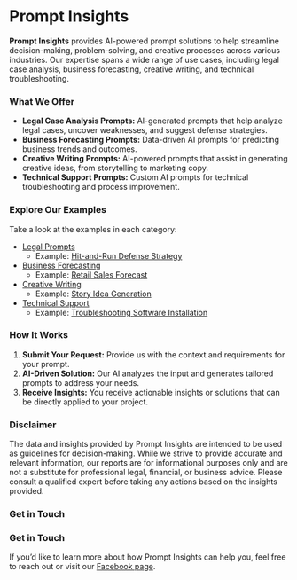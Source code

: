 # Prompt Insights

**Prompt Insights** provides AI-powered prompt solutions to help streamline decision-making, problem-solving, and creative processes across various industries. Our expertise spans a wide range of use cases, including legal case analysis, business forecasting, creative writing, and technical troubleshooting.

### What We Offer

- **Legal Case Analysis Prompts:** AI-generated prompts that help analyze legal cases, uncover weaknesses, and suggest defense strategies.
- **Business Forecasting Prompts:** Data-driven AI prompts for predicting business trends and outcomes.
- **Creative Writing Prompts:** AI-powered prompts that assist in generating creative ideas, from storytelling to marketing copy.
- **Technical Support Prompts:** Custom AI prompts for technical troubleshooting and process improvement.

### Explore Our Examples

Take a look at the examples in each category:

- [Legal Prompts](./Legal%20Prompts)
  - Example: [Hit-and-Run Defense Strategy](./Legal%20Prompts/Hit-and-Run%20Defense%20Strategy.md)
- [Business Forecasting](./Business%20Forecasting)
  - Example: [Retail Sales Forecast](./Business%20Forecasting/Retail%20Sales%20Forecast.md)
- [Creative Writing](./Creative%20Writing)
  - Example: [Story Idea Generation](./Creative%20Writing/Story%20Idea%20Generation.md)
- [Technical Support](./Technical%20Support)
  - Example: [Troubleshooting Software Installation](./Technical%20Support/Troubleshooting%20Software%20Installation.md)

### How It Works

1. **Submit Your Request:** Provide us with the context and requirements for your prompt.
2. **AI-Driven Solution:** Our AI analyzes the input and generates tailored prompts to address your needs.
3. **Receive Insights:** You receive actionable insights or solutions that can be directly applied to your project.

### Disclaimer

The data and insights provided by Prompt Insights are intended to be used as guidelines for decision-making. While we strive to provide accurate and relevant information, our reports are for informational purposes only and are not a substitute for professional legal, financial, or business advice. Please consult a qualified expert before taking any actions based on the insights provided.

### Get in Touch

### Get in Touch

If you’d like to learn more about how Prompt Insights can help you, feel free to reach out or visit our [Facebook page](https://www.facebook.com/promptinsites).

